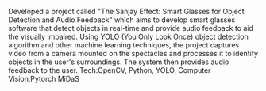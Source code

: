 Developed a project called "The Sanjay Effect: Smart Glasses for Object Detection and Audio Feedback" which aims to develop smart glasses software that detect objects in real-time and provide audio feedback to aid the visually impaired. Using YOLO (You Only Look Once) object detection algorithm and other machine learning techniques, the project captures video from a camera mounted on the spectacles and processes it to identify objects in the user's surroundings. The system then provides audio feedback to the user.
Tech:OpenCV, Python, YOLO, Computer Vision,Pytorch MiDaS
